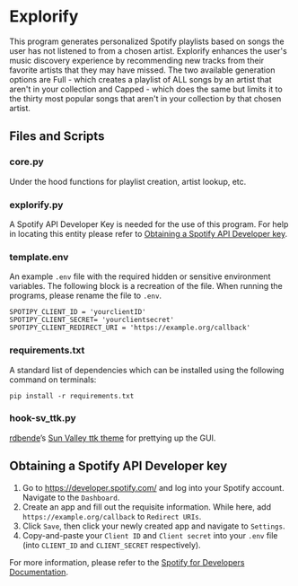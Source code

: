 # Explorify
This program generates personalized Spotify playlists based on songs the user has not listened to from a chosen artist. Explorify enhances the user's music discovery experience by recommending new tracks from their favorite artists that they may have missed. The two available generation options are Full - which creates a playlist of ALL songs by an artist that aren't in your collection and Capped - which does the same but limits it to the thirty most popular songs that aren't in your collection by that chosen artist.

## Files and Scripts

### core.py

Under the hood functions for playlist creation, artist lookup, etc.

### explorify.py

A Spotify API Developer Key is needed for the use of this program. For help in locating this entity please refer to [Obtaining a Spotify API Developer key](#obtaining-a-spotify-api-developer-key).

### template.env

An example `.env` file with the required hidden or sensitive environment variables. The following block is a recreation of the file. When running the programs, please rename the file to `.env`.

```
SPOTIPY_CLIENT_ID = 'yourclientID'
SPOTIPY_CLIENT_SECRET= 'yourclientsecret'
SPOTIPY_CLIENT_REDIRECT_URI = 'https://example.org/callback'
```

### requirements.txt

A standard list of dependencies which can be installed using the following command on terminals:

```
pip install -r requirements.txt
```

### hook-sv_ttk.py

[rdbende](https://github.com/rdbende)’s [Sun Valley ttk theme](https://github.com/rdbende/Sun-Valley-ttk-theme) for prettying up the GUI.

## Obtaining a Spotify API Developer key

1. Go to https://developer.spotify.com/ and log into your Spotify account. Navigate to the `Dashboard`.
2. Create an app and fill out the requisite information. While here, add `https://example.org/callback` to `Redirect URIs`.
3. Click `Save`, then click your newly created app and navigate to `Settings`.
4. Copy-and-paste your `Client ID` and `Client secret` into your `.env` file (into `CLIENT_ID` and `CLIENT_SECRET` respectively).

For more information, please refer to the [Spotify for Developers Documentation](https://developer.spotify.com/).
